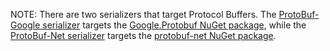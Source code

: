 NOTE: There are two serializers that target Protocol Buffers. The [ProtoBuf-Google serializer](protobufgoogle.md) targets the [Google.Protobuf NuGet package](https://www.nuget.org/packages/Google.Protobuf), while the [ProtoBuf-Net serializer](protobufnet.md) targets the [protobuf-net NuGet package](https://www.nuget.org/packages/protobuf-net).
